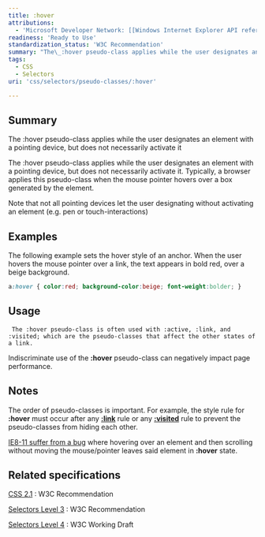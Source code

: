 ```yaml
---
title: :hover
attributions:
  - 'Microsoft Developer Network: [[Windows Internet Explorer API reference](http://msdn.microsoft.com/en-us/library/ie/hh828809%28v=vs.85%29.aspx) Article]'
readiness: 'Ready to Use'
standardization_status: 'W3C Recommendation'
summary: "The\_:hover pseudo-class applies while the user designates an element with a pointing device, but does not necessarily activate it"
tags:
  - CSS
  - Selectors
uri: 'css/selectors/pseudo-classes/:hover'

---
```

## <span>Summary</span>

The :hover pseudo-class applies while the user designates an element with a pointing device, but does not necessarily activate it

 The :hover pseudo-class applies while the user designates an element with a pointing device, but does not necessarily activate it. Typically, a browser applies this pseudo-class when the mouse pointer hovers over a box generated by the element.

Note that not all pointing devices let the user designating without activating an element (e.g. pen or touch-interactions)

## <span>Examples</span>

The following example sets the hover style of an anchor. When the user hovers the mouse pointer over a link, the text appears in bold red, over a beige background.

``` css
a:hover { color:red; background-color:beige; font-weight:bolder; }
```

## <span>Usage</span>

     The :hover pseudo-class is often used with :active, :link, and :visited; which are the pseudo-classes that affect the other states of a link.

Indiscriminate use of the **:hover** pseudo-class can negatively impact page performance.

## <span>Notes</span>

The order of pseudo-classes is important. For example, the style rule for **:hover** must occur after any [**:link**](/css/selectors/pseudo-classes/:link) rule or any [**:visited**](/css/selectors/pseudo-classes/:visited) rule to prevent the pseudo-classes from hiding each other.

[IE8-11 suffer from a bug](https://connect.microsoft.com/IE/feedbackdetail/view/926665/ie-11-hovering-over-an-element-and-then-scrolling-without-moving-the-mouse-pointer-leaves-the-element-in-hover-state) where hovering over an element and then scrolling without moving the mouse/pointer leaves said element in **:hover** state.

## <span>Related specifications</span>

[CSS 2.1](http://www.w3.org/TR/CSS2/selector.html#dynamic-pseudo-classes)
:   W3C Recommendation

[Selectors Level 3](http://www.w3.org/TR/css3-selectors/#the-user-action-pseudo-classes-hover-act)
:   W3C Recommendation

[Selectors Level 4](http://dev.w3.org/csswg/selectors4/#hover-pseudo)
:   W3C Working Draft
